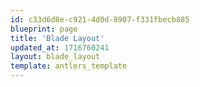 ```yaml
---
id: c33d6d8e-c921-4d0d-8907-f331fbecb885
blueprint: page
title: 'Blade Layout'
updated_at: 1716760241
layout: blade_layout
template: antlers_template
---
```

